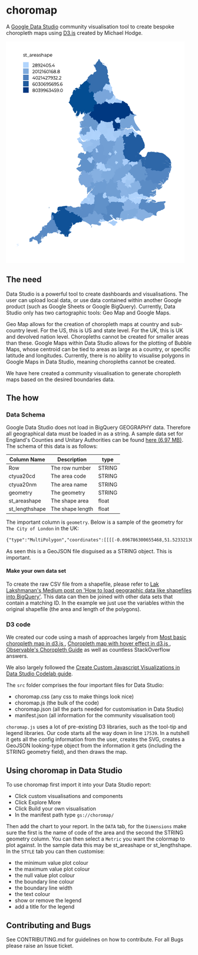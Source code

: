 # choromap

A [Google Data Studio](https://datastudio.google.com/u/0/) community visualisation tool to create bespoke choropleth maps using [D3.js](https://d3js.org/) created by Michael Hodge.

![england](./img/england.png)

## The need

Data Studio is a powerful tool to create dashboards and visualisations. The user can upload local data, or use data contained within another Google product (such as Google Sheets or Google BigQuery). Currently, Data Studio only has two cartographic tools: Geo Map and Google Maps.

Geo Map allows for the creation of choropleth maps at country and sub-country level. For the US, this is US and state level. For the UK, this is UK and devolved nation level. Choropleths cannot be created for smaller areas than these. Google Maps within Data Studio allows for the plotting of Bubble Maps, whose centroid can be tied to areas as large as a country, or specific latitude and longitudes. Currently, there is no ability to visualise polygons in Google Maps in Data Studio, meaning choropleths cannot be created.

We have here created a community visualisation to generate choropleth maps based on the desired boundaries data.

## The how

### Data Schema

Google Data Studio does not load in BigQuery GEOGRAPHY data. Therefore all geographical data must be loaded in as a string. A sample data set for England's Counties and Unitary Authorities can be found [here (6.97 MB)](https://storage.cloud.google.com/choromap/choromap.csv?organizationId=425126312691&supportedpurview=project). The schema of this data is as follows:

| Column Name | Description | type |
| -----------   | ----------- | --- |
| Row | The row number | STRING |
| ctyua20cd | The area code | STRING |
| ctyua20nm | The area name | STRING |
| geometry | The geometry | STRING |
| st_areashape | The shape area | float |
| st_lengthshape | The shape length | float |

The important column is `geometry`. Below is a sample of the geometry for `The City of London` in the UK:

```txt
{"type":"MultiPolygon","coordinates":[[[[-0.096786300655468,51.52332130413849],[-0.096469831048681,51.52282154015623],[-0.095088768971737,51.52313723284216],[-0.094344739975396,51.5214831278268],[-0.092516830405343,51.52148578000455],[-0.092374579177695,51.52102758467574],[-0.08969358569076,51.52071506110647],[-0.090004405037251,51.51997008801451],[-0.086227541891935,51.51880878001998],[-0.085217909720332,51.52033453455192],[-0.083325592193781,51.51981439149066],[-0.081762362787683,51.52075732827536],[-0.081050452990135,51.52195339914494],[-0.078471489442032,51.52151013413389],[-0.079429829306423,51.51884510407231],[-0.078082679099946,51.51896786642452],[-0.078146943602546,51.51846889558505],[-0.076876952796642,51.51665852905],[-0.073969190592163,51.51445357376097],[-0.073063262728713,51.5118083055404],[-0.072781089875862,51.51029829096138],[-0.074550758806615,51.50995867750763],[-0.075584143211524,51.5097499891425],[-0.076285605682929,51.5105438078804],[-0.077789551314662,51.51011438065631],[-0.078882667624717,51.50941192157917],[-0.079099326627114,51.50905757810306],[-0.078721305098214,51.50882744549881],[-0.079395354287654,51.50781128259451],[-0.080360355480934,51.50808169862811],[-0.085479453429595,51.50860342872304],[-0.087115487530159,51.50898448206557],[-0.088668830381722,51.50896992503621],[-0.091976761860799,51.50942135075249],[-0.095234497930682,51.51017176588185],[-0.095201094749157,51.51061514125803],[-0.096162542706015,51.51026430527382],[-0.099899320495398,51.51082545323712],[-0.108470620393255,51.51087126554509],[-0.11158056489403,51.51083164484565],[-0.111567244164817,51.51173049399255],[-0.112414895757562,51.51276926532587],[-0.111738730695415,51.51319547361804],[-0.111980747153716,51.51368491737404],[-0.111101534210641,51.51382547859707],[-0.111606871170285,51.51533799647236],[-0.113821109173385,51.51825760445579],[-0.107826700590834,51.51776531637376],[-0.105349963286698,51.51854099504494],[-0.101820882919502,51.5196655764016],[-0.100301084969584,51.52012831764441],[-0.097670260922139,51.5207223492556],[-0.097624204154032,51.52103184600052],[-0.097403288303114,51.5215930126154],[-0.097972548740085,51.52287738232243],[-0.096786300655468,51.52332130413849]]],[[[-0.10423511672847,51.5086262019039],[-0.104688136951949,51.50840920893765],[-0.104701932690223,51.50863143466984],[-0.10423511672847,51.5086262019039]]]]}
```

As seen this is a GeoJSON file disguised as a STRING object. This is important. 

#### Make your own data set

To create the raw CSV file from a shapefile, please refer to [Lak Lakshmanan's Medium post on 'How to load geographic data like shapefiles into BigQuery'](https://medium.com/google-cloud/how-to-load-geographic-data-like-zipcode-boundaries-into-bigquery-25e4be4391c8). This data can then be joined with other data sets that contain a matching ID. In the example we just use the variables within the original shapefile (the area and length of the polygons).

### D3 code

We created our code using a mash of approaches largely from [Most basic choropleth map in d3.js
](https://www.d3-graph-gallery.com/graph/choropleth_basic.html), [Choropleth map with hover effect in d3.js
](https://www.d3-graph-gallery.com/graph/choropleth_hover_effect.html), [Observable's Choropleth Guide](https://observablehq.com/@d3/choropleth) as well as countless StackOverflow answers.

We also largely followed the [Create Custom Javascript Visualizations in Data Studio Codelab guide](https://codelabs.developers.google.com/codelabs/community-visualization/#0).

The `src` folder comprises the four important files for Data Studio:

- choromap.css (any css to make things look nice)
- choromap.js (the bulk of the code)
- choromap.json (all the parts needed for customisation in Data Studio)
- manifest.json (all information for the community visualisation tool)

`choromap.js` uses a lot of pre-existing D3 libraries, such as the tool-tip and legend libraries. Our code starts all the way down in line `17539`. In a nutshell it gets all the config information from the user, creates the SVG, creates a GeoJSON looking-type object from the information it gets (including the STRING geometry field), and then draws the map.

## Using choromap in Data Studio

To use choromap first import it into your Data Studio report:

- Click custom visualisations and components
- Click Explore More
- Click Build your own visualisation
- In the manifest path type `gs://choromap/`

Then add the chart to your report. In the `DATA` tab, for the `Dimensions` make sure the first is the name of code of the area and the second the STRING geometry column. You can then select a `Metric` you want the colormap to plot against. In the sample data this may be st_areashape or st_lengthshape. In the `STYLE` tab you can then customise:

- the minimum value plot colour
- the maximum value plot colour
- the null value plot colour
- the boundary line colour
- the boundary line width
- the text colour
- show or remove the legend
- add a title for the legend

## Contributing and Bugs

See CONTRIBUTING.md for guidelines on how to contribute. For all Bugs please raise an Issue ticket.